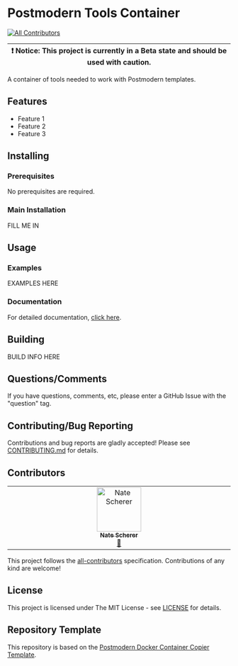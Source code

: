# Postmodern Tools Container

[![All Contributors](https://img.shields.io/github/all-contributors/natescherer/postmodern-tools-container?color=ee8449&style=flat-square)](#contributors)

| :exclamation:  Notice: This project is currently in a Beta state and should be used with caution.  |
|-----------------------------------------|

A container of tools needed to work with Postmodern templates.

## Features

- Feature 1
- Feature 2
- Feature 3

## Installing

### Prerequisites

No prerequisites are required.

### Main Installation

FILL ME IN

## Usage

### Examples

EXAMPLES HERE

### Documentation

For detailed documentation, [click here](docs).

## Building

BUILD INFO HERE

## Questions/Comments

If you have questions, comments, etc, please enter a GitHub Issue with the "question" tag.

## Contributing/Bug Reporting

Contributions and bug reports are gladly accepted! Please see [CONTRIBUTING.md](CONTRIBUTING.md) for details.

## Contributors

<!-- spell-checker:disable -->
<!-- ALL-CONTRIBUTORS-LIST:START - Do not remove or modify this section -->
<!-- prettier-ignore-start -->
<!-- markdownlint-disable -->
<table>
  <tbody>
    <tr>
      <td align="center" valign="top" width="14.28%"><a href="https://github.com/natescherer"><img src="https://avatars.githubusercontent.com/u/376408?v=4?s=100" width="100px;" alt="Nate Scherer"/><br /><sub><b>Nate Scherer</b></sub></a><br /><a href="#maintenance-natescherer" title="Maintenance">🚧</a></td>
    </tr>
  </tbody>
</table>

<!-- markdownlint-restore -->
<!-- prettier-ignore-end -->

<!-- ALL-CONTRIBUTORS-LIST:END -->
<!-- spell-checker:enable -->

This project follows the [all-contributors](https://allcontributors.org) specification.
Contributions of any kind are welcome!

## License

This project is licensed under The MIT License - see [LICENSE](LICENSE) for details.

## Repository Template

This repository is based on the [Postmodern Docker Container Copier Template](https://github.com/natescherer/postmodern-docker-container-copiertemplate).

